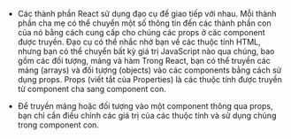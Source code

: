 - Các thành phần React sử dụng đạo cụ để giao tiếp với nhau. Mỗi thành phần cha mẹ có thể chuyển một số thông tin đến các thành phần con của nó bằng cách cung cấp cho chúng các props ở các component được truyền. Đạo cụ có thể nhắc nhở bạn về các thuộc tính HTML, nhưng bạn có thể chuyển bất kỳ giá trị JavaScript nào qua chúng, bao gồm các đối tượng, mảng và hàm
Trong React, bạn có thể truyền các mảng (arrays) và đối tượng (objects) vào các components bằng cách sử dụng props. Props (viết tắt của Properties) là các thuộc tính được truyền từ component cha sang component con.

- Để truyền mảng hoặc đối tượng vào một component thông qua props, bạn chỉ cần điều chỉnh các giá trị của các thuộc tính và sử dụng chúng trong component con.
